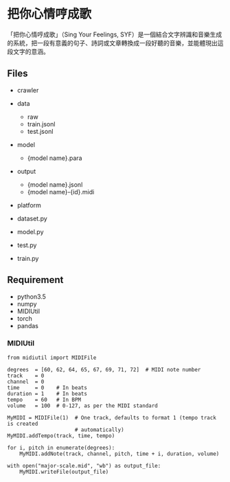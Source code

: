 # 把你心情哼成歌

「把你心情哼成歌」（Sing Your Feelings, SYF）是一個結合文字辨識和音樂生成的系統，把一段有意義的句子、詩詞或文章轉換成一段好聽的音樂，並能體現出這段文字的意涵。

## Files

- crawler
- data
    - raw
    - train.jsonl
    - test.jsonl
- model
    - {model name}.para
- output
    - {model name}.jsonl
    - {model name}-{id}.midi
- platform

- dataset.py
- model.py
- test.py
- train.py


## Requirement

- python3.5
- numpy
- MIDIUtil
- torch
- pandas

### MIDIUtil

```python=
from midiutil import MIDIFile

degrees  = [60, 62, 64, 65, 67, 69, 71, 72]  # MIDI note number
track    = 0
channel  = 0
time     = 0    # In beats
duration = 1    # In beats
tempo    = 60   # In BPM
volume   = 100  # 0-127, as per the MIDI standard

MyMIDI = MIDIFile(1)  # One track, defaults to format 1 (tempo track is created
                      # automatically)
MyMIDI.addTempo(track, time, tempo)

for i, pitch in enumerate(degrees):
    MyMIDI.addNote(track, channel, pitch, time + i, duration, volume)

with open("major-scale.mid", "wb") as output_file:
    MyMIDI.writeFile(output_file)
```

